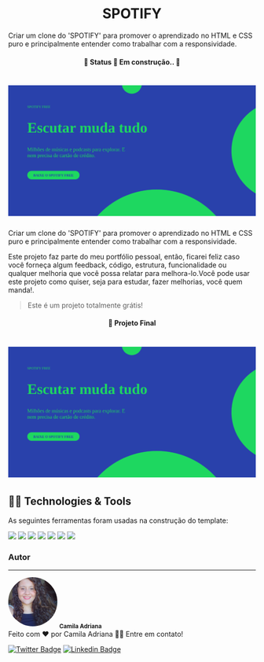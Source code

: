 <h1 align="center">SPOTIFY</h1>
<p>Criar um clone do 'SPOTIFY' para promover o aprendizado no HTML e CSS puro e principalmente entender como trabalhar com a responsividade. </p>
<h4 align="center"> 
	🚧  Status 🚀 Em construção..  🚧
</h4>

<h1 align="center">
  <img alt="Imagem de inicio" title="#INICIO" src="imagens/README.png" />
</h1>
<p text-align="justify">Criar um clone do 'SPOTIFY' para promover o aprendizado no HTML e CSS puro e principalmente entender como trabalhar com a responsividade.</p>
<p text-align="justify">Este projeto faz parte do meu portfólio pessoal, então, ficarei feliz caso você forneça algum feedback, código, estrutura, funcionalidade ou qualquer melhoria que você possa relatar para melhora-lo.Você pode usar este projeto como quiser, seja para estudar, fazer melhorias, você quem manda!.</p>

<blockquote>
Este é um projeto totalmente grátis!
</blockquote>

<h4 align="center"> 
	🚀 Projeto Final
</h4>

<h1 align="center">
  <img alt="Imagem de inicio" title="#INICIO" src="imagens/README.png" />
</h1>
<!-- <h1 align="center">
  <img alt="Imagem de inicio" title="#INICIO" src="imagens/Tablet.png" />
</h1>
<h1 align="center">
  <img alt="Imagem de inicio" title="#INICIO" src="imagens/Mobile.png" />
</h1> -->


## 👩‍💻 Technologies & Tools
<p>As seguintes ferramentas foram usadas na construção do template:</p>


[<img src="https://img.shields.io/badge/JavaScript-F7DF1E?style=for-the-badge&logo=javascript&logoColor=black" />](https://devdocs.io/javascript/)
[<img src="https://img.shields.io/badge/jQuery-0769AD?style=for-the-badge&logo=jquery&logoColor=white" />](https://jquery.com/)
[<img src="https://img.shields.io/badge/HTML5-E34F26?style=for-the-badge&logo=html5&logoColor=white" />](https://developer.mozilla.org/pt-BR/docs/Web/HTML)
[<img src="https://img.shields.io/badge/CSS3-1572B6?style=for-the-badge&logo=css3&logoColor=white" />](https://developer.mozilla.org/pt-BR/docs/Web/CSS)
[<img src="https://img.shields.io/badge/Linux-FCC624?style=for-the-badge&logo=linux&logoColor=black" />](https://linuxmint.com/)
[<img src="https://img.shields.io/badge/Linux_Mint-87CF3E?style=for-the-badge&logo=linux-mint&logoColor=white" />](https://linuxmint.com/)
[<img src="https://img.shields.io/badge/Visual_Studio_Code-0078D4?style=for-the-badge&logo=visual%20studio%20code&logoColor=white" />](https://code.visualstudio.com/)



### Autor
---


 <img style="border-radius: 50%;" src="imagens/camila.jpeg" width="100px;" alt="Imagem de capa do readme"/>
 <sub><b>Camila Adriana</b></sub></a> <a href="www.linkedin.com/in/camila-adriana-gomes-de-jesus-04767b1ba" title="Foto de perfil"></a><br>
Feito com ❤️ por Camila Adriana 👋🏽 Entre em contato!

[![Twitter Badge](https://img.shields.io/badge/-@camilaA58109563-1ca0f1?style=flat-square&labelColor=1ca0f1&logo=twitter&logoColor=white&link=https://twitter.com/Camila)](https://twitter.com/CamilaA58109563?s=09) [![Linkedin Badge](https://img.shields.io/badge/-Camila-blue?style=flat-square&logo=Linkedin&logoColor=white&link=https://www.linkedin.com/in/Camila/)](https://www.linkedin.com/in/camila-adriana-gomes-de-jesus-04767b1ba/) 